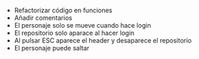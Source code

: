 - Refactorizar código en funciones
- Añadir comentarios
- El personaje solo se mueve cuando hace login
- El repositorio solo aparace al hacer login
- Al pulsar ESC aparece el header y desaparece el repositorio
- El personaje puede saltar